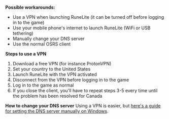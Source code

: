 **__Possible workarounds:__**
- Use a VPN when launching RuneLite (it can be turned off before logging in to the game)
- Use your mobile phone's internet to launch RuneLite (WiFi or USB tethering)
- Manually change your DNS server
- Use the normal OSRS client

**Steps to use a VPN**
1) Download a free VPN (for instance ProtonVPN)
2) Set your country to the United States
3) Launch RuneLite with the VPN activated
4) Disconnect from the VPN before logging in to the game
5) Log in to the game as normal
6) If you close the client, you'll have to repeat steps 3-5 every time until the problem has been resolved for Canada

**How to change your DNS server**
Using a VPN is easier, but [here's a guide for setting the DNS server manually on Windows](https://www.windowscentral.com/how-change-your-pcs-dns-settings-windows-10#article-46409:~:text=Open%20Control%20Panel.).